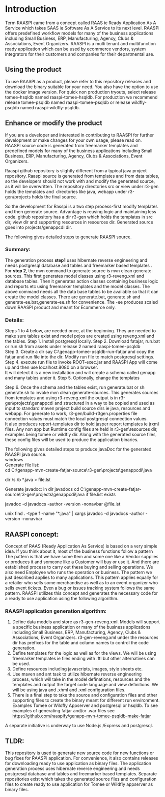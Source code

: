 # Introduction
Term RAASPI came from a concept called RAAS ie Ready Application As A Service which takes SAAS ie Software As A Service to its next level.
RAASPI offers predefined workflow models for many of the business applications including Small Business, ERP, Manufacturing, Agency, Clubs & Associations, Event Organizers. RAASPI is a multi tenant and multifunction ready application which can be used by ecommerce vendors, system integrators for their customers and companies for their departmental use.   

## Using the product
To use RAASPI as a product, please refer to this repository releases and download the binary suitable for your need. You also have the option to use the docker image version.
For quick non production tryouts, select release tomee-hsqldb named raaspi-tomee-hsqldb. For production we recommend release tomee-psqldb named raaspi-tomee-psqldb or release wildfly-psqldb named raaspi-wildfly-psqldb.

## Enhance or modify the product
If you are a developer and interested in contributing to RAASPI for further development or make changes for your own usage, please read on.  
RAASPI source code is generated from freemarker templates and predefined models for many of the business applications including Small Business, ERP, Manufacturing, Agency, Clubs & Associations, Event Organizers. 

Raaspi github repository is slightly different from a typical java project repository. Raaspi source is generated from templates and from data tables, so the developers should not work with and modify the generated source, as it will be overwritten. The repository directories src or view under r3-gen holds the templates and  directories like java, webapp under r3-gen/projects holds the final source.

So the development for Rasspi is a two step process-first modify templates and then generate source. Advantage is reusing logic and maintaining less code.
github repository has a dir r3-gen which holds the templates in src dir, view dir and supporting resources in resources dir. Generated source goes into projects/genappcdi dir.

The following gives detailed steps to generate RAASPI source.
### Summary:
The generation process **step1** uses hibernate reverse engineering and needs postgresql database and tables and freemarker based templates .
For **step 2**, the mvn command to generate source is mvn clean generate-sources. This first generates model classes using r3-reveng.xml and database tables.
Then it generates action classes containing business logic and reports etc using freemarker templates and the model classes.
The above command needs all the data base tables to be available so that it can create the model classes.
There are generate.bat, generate.sh and generate-ee.bat,generate-ee.sh for convenience. The -ee produces scaled down RAASPI product and meant for Ecommerce only.   

### Details:
Steps 1 to 4 below, are needed once, at the beginning. They are needed to make sure tables exist and model pojos are created using reveng.xml and the tables.
Step 1. Install postgresql locally. 
Step 2. Download fatajar, run.bat or run.sh from assets under release 2 named raaspi-tomee-psqldb  
Step 3. Create a dir say C:\genapp-tomee-psqldb-run-fatjar and copy the fatjar and run file into the dir. Modify run file to match postgresql settings.  
Step 4. execute run file to invoke ROOT-exec.jar and RAASPI App will come up and then use localhost:8080 on a browser.  
 It will detect it is a new installation and will create a schema called genapp and many tables under it. 
Step 5. Optionally, change the templates

Step 6. Once the schema and the tables exist, run generate.bat or sh generate.sh to invoke mvn clean generate-sources. This generates sources from templates and using r3-reveng.xml
the output is in r3-gen\projects\genappcdi and structured in a way 
to be copied and used as input to standard maven project build source dirs ie java, resources and webapp.
For generate to work, r3-gen/build-r3gen.properties file connection values must match the local postgresql connection values.  
It also produces report-templates dir to hold jasper report templates ie jrxml files.
Any non app but Runtime config files are held in r3-gen\resources dir, examples being tomee or wildfly dir. 
Along with the generated source files, these config files will be used to produce the application binaries.


The following gives detailed steps to produce javaDoc for the generated RAASPI java source.  
windows  
Generate file list:  
cd C:\genapp-mvn-create-fatjar-source\r3-gen\projects\genappcdi\java

dir /s /b *.java > file.lst

Generate javadoc: in dir javadocs
cd C:\genapp-mvn-create-fatjar-source\r3-gen\projects\genappcdi\java
if file.list exists  

javadoc -d javadocs -author -version -nonavbar  @file.lst

unix
find . -type f -name "*.java" | xargs javadoc -d javadocs -author -version -nonavbar

## RAASPI concept:
Concept of RAAS (Ready Application As Service) is based on a very simple idea. 
If you think about it, most of the business functions follow a pattern The pattern is that we have some Item and some one like a Vendor supplies or produces it
and someone like a Customer will buy or use it. And there are established process to carry out these buying and selling operations.
We also need Employee who runs the operation or business.
The pattern we just described applies to many applications. This pattern applies equally for a retailer who sells some merchandise as well as to an event
organizer who sells event tickets. Even a bug or issues tracking system follows the same pattern.
RAASPI utilizes this concept and generates the necessary code for a ready to use application using the following algorithm.

### RAASPI application generation algorithm: 
1. Define data models and store as r3-gen-reveng.xml. Models will support a specific business application or many of the business applications including Small Business, ERP, Manufacturing, Agency, Clubs & Associations, Event Organizers.
 r3-gen-reveng.xml  under the resources dir has prefixes for the table and column names to control the code generation.
2. Define templates for the logic as well as for the views. We will be using freemarker templates ie files ending with .ftl but other alternatives can be used.
3. Define resources including javascripts, images, style sheets etc.
4. Use maven and ant task to utilize hibernate reverse engineering process, which will take in the model definations, resources and the templates and output the
 target code language and view definitions. We will be using java and .xhml and .xml configuration files. 
5. There is a final step to take the source and configuration files and other supporting files to create the binary meant for different run environment. 
 Examples Tomee or Wildfly Appserver and postgresql or hsqldb.
To see examples of generating fatjar and/or .war files see
https://github.com/raaspify/genapp-mvn-tomee-psqldb-make-fatjar 

A separate initiative is underway to use Node.js /Express and postgresql.

## TLDR:
This repository is used to generate new source code for new functions or bug fixes for RAASPI application. For convenience, it also contains releases for
downloading ready to use application as binary files.
The application generation process uses hibernate reverse engineering and needs postgresql database and tables and freemarker based templates.
Separate repositories exist which takes the generated source files and configuration files to create ready to use application for Tomee or Wildfly appserver as binary files.
